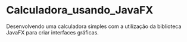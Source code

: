 # Calculadora_usando_JavaFX
Desenvolvendo uma calculadora simples com a utilização da biblioteca JavaFX para criar interfaces gráficas.
